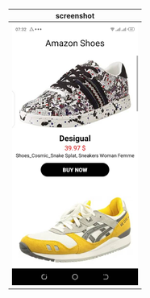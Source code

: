 | screenshot     | 
|------------|
| <img src="https://github.com/lewenbach228/shoe_ui/blob/master/assets/shoe.jpeg" width="250"> | 

